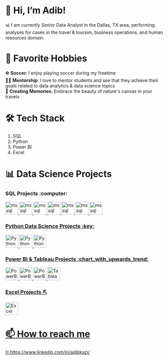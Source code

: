 # 👋 Hi, I’m Adib!

📊 I am currently Senior Data Analyst in the Dallas, TX area, performing analyses for cases in the travel & toursim, business operations, and human resources domain.

# 👀 Favorite Hobbies
 
⚽️ **Soccer**: I  enjoy playing soccer  during my freetime\
👨‍🏫 **Mentorship**: I love to mentor students and see that they achieve their goals related to data analytics & data science topics \
🌄 **Creating Memories**: Embrace the beauty of nature's canvas in your travels


# 🛠️ Tech Stack
1. SQL
1. Python
1. Power BI 
1. Excel

# 📊 Data Science Projects 

<h3 align="left"> SQL Projects :computer: </h3>
<a href="https://github.com/Adibkzi/SQLPortfolio/blob/main/AdventureWorkBook%20Exploratory%20Analysis.sql" target="_blank" rel="noreferrer"> <img src="https://www.svgrepo.com/show/303229/microsoft-sql-server-logo.svg" alt="mssql" width="40" height="40"/>
<a href="https://github.com/Adibkzi/SQLPortfolio/blob/main/Data_Exploration.sql" target="_blank" rel="noreferrer"> <img src="https://www.svgrepo.com/show/303229/microsoft-sql-server-logo.svg" alt="mssql" width="40" height="40"/>
<a href="https://github.com/Adibkzi/SQLPortfolio/blob/main/SQL%20Questions.sql" target="_blank" rel="noreferrer"> <img src="https://www.svgrepo.com/show/303229/microsoft-sql-server-logo.svg" alt="mssql" width="40" height="40"/>
<a href="https://github.com/Adibkzi/PlanoHomeDB/blob/main/Create_Tables_PlanoHomesDB.sql" target="_blank" rel="noreferrer"> <img src="https://www.svgrepo.com/show/303229/microsoft-sql-server-logo.svg" alt="mssql" width="40" height="40"/>
<a href="https://github.com/Adibkzi/PlanoHomeDB/blob/main/DataExploration_PlanoHomesDB.sql" target="_blank" rel="noreferrer"> <img src="https://www.svgrepo.com/show/303229/microsoft-sql-server-logo.svg" alt="mssql" width="40" height="40"/>
<a href="https://github.com/Adibkzi/SQLPortfolio/blob/main/Create_Table_Insert_Values.sql" target="_blank" rel="noreferrer"> <img src="https://www.svgrepo.com/show/303229/microsoft-sql-server-logo.svg" alt="mssql" width="40" height="40"/>
 <a href="https://github.com/Adibkzi/SQLPortfolio/blob/main/Data_Analysis_DFW_Airport_Operation_Planning.sql" target="_blank" rel="noreferrer"> <img src="https://www.svgrepo.com/show/303229/microsoft-sql-server-logo.svg" alt="mssql" width="40" height="40"/>
  
<h3 align="left"> Python Data Science Projects  :key: </h3>
<a href="https://github.com/Adibkzi/DS_Projects/blob/main/Music%20Analysis%20.ipynb" target="_blank" rel="noreferrer"> <img src="https://www.pngitem.com/pimgs/m/84-847371_python-data-science-logo-hd-png-download.png" alt="Python" width="40" height="40"/>
<a href="https://github.com/Adibkzi/DS_Projects/blob/main/Predict%20NBA%20Games%20Analysis.ipynb" target="_blank" rel="noreferrer"> <img src="https://www.pngitem.com/pimgs/m/84-847371_python-data-science-logo-hd-png-download.png" alt="Python" width="40" height="40"/>
<a href="https://github.com/Adibkzi/California-House-Analysis" target="_blank" rel="noreferrer"> <img src="https://www.pngitem.com/pimgs/m/84-847371_python-data-science-logo-hd-png-download.png" alt="Python" width="40" height="40"/>

<h3 align="left"> Power BI & Tableau  Projects :chart_with_upwards_trend: </h3>
<a href="https://app.powerbi.com/view?r=eyJrIjoiODBiMjk2YTAtYjBjOC00ZWJjLWEyMTUtNjY3YTE4YjdkOGIxIiwidCI6IjcwZGUxOTkyLTA3YzYtNDgwZi1hMzE4LWExYWZjYmEwMzk4MyIsImMiOjN9" target="_blank" rel="noreferrer"> <img src="https://powerbi.microsoft.com/pictures/shared/social/social-default-image.png" alt="PowerBI" width="40" height="40"/>
<a href="https://app.powerbi.com/view?r=eyJrIjoiMTE4MTAzY2EtZTBkMS00NDdiLTkzNjItOTQ1ZDJlNWE0ODE4IiwidCI6IjcwZGUxOTkyLTA3YzYtNDgwZi1hMzE4LWExYWZjYmEwMzk4MyIsImMiOjN9" target="_blank" rel="noreferrer"> <img src="https://powerbi.microsoft.com/pictures/shared/social/social-default-image.png" alt="PowerBI" width="40" height="40"/>
<a href="https://app.powerbi.com/view?r=eyJrIjoiMWY5ZTQ5MjItYThiYS00NmZhLTk4ZjQtNWNmYTNhNzg1ODE5IiwidCI6IjcwZGUxOTkyLTA3YzYtNDgwZi1hMzE4LWExYWZjYmEwMzk4MyIsImMiOjN9"> <img src="https://powerbi.microsoft.com/pictures/shared/social/social-default-image.png" alt="PowerBI" width="40" height="40"/>
 <a href="https://public.tableau.com/app/profile/adib.kazi/viz/HRAnalyticsDashboard_17023349637000/HRAnalyticsDashboard"> <img src="https://d15shllkswkct0.cloudfront.net/wp-content/blogs.dir/1/files/2013/05/tableau-logo-USE-THIS-ONE.png" alt="Tableau" width="40" height="40"/>
                                                                                                                           
 <h3 align="left"> Excel Projects ⛏️</h3>
<a href="https://github.com/Adibkzi/Excel_DS" target="_blank" rel="noreferrer"> <img src="https://upload.wikimedia.org/wikipedia/commons/thumb/3/34/Microsoft_Office_Excel_%282019%E2%80%93present%29.svg/1101px-Microsoft_Office_Excel_%282019%E2%80%93present%29.svg.png" alt="Excel" width="40" height="40"/>


# **📫 How to reach me**

⛓ https://www.linkedin.com/in/adibkazi/

